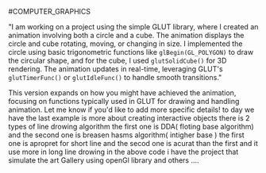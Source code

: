 #COMPUTER_GRAPHICS

"I am working on a project using the simple GLUT library, where I created an animation involving both a circle and a cube. The animation displays the circle and cube rotating, moving, or changing in size. I implemented the circle using basic trigonometric functions like `glBegin(GL_POLYGON)` to draw the circular shape, and for the cube, I used `glutSolidCube()` for 3D rendering. The animation updates in real-time, leveraging GLUT's `glutTimerFunc()` or `glutIdleFunc()` to handle smooth transitions."

This version expands on how you might have achieved the animation, focusing on functions typically used in GLUT for drawing and handling animation. Let me know if you'd like to add more specific details!
to day we have 
the last example is more about creating interactive  objects 
there is 2 types of line drowing algorithm the first one is DDA( floting base algorithm) and the second one is breasen hasms algorithm( intigher base ) the first one is apropret for short line and the secod one is acurat than the first and it use more in long line drowing 
in the above code i have the project that simulate the art Gallery using openGl library and others 
....
